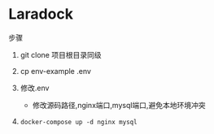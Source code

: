 # Laradock

步骤

1. git clone 项目根目录同级

2. cp env-example .env

3. 修改.env 
   
   - 修改源码路径,nginx端口,mysql端口,避免本地环境冲突

4. ```shell
   docker-compose up -d nginx mysql
   ```


